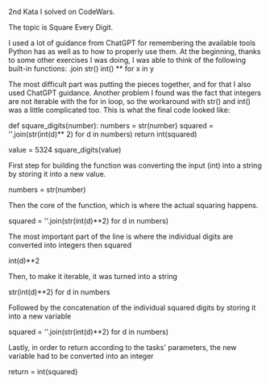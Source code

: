 2nd Kata I solved on CodeWars.

The topic is Square Every Digit.

I used a lot of guidance from ChatGPT for remembering the available tools Python has as well as to how to properly use them.
At the beginning, thanks to some other exercises I was doing, I was able to think of the following built-in functions:
  .join
  str()
  int()
  **
  for x in y

  The most difficult part was putting the pieces together, and for that I also used ChatGPT guidance.
  Another problem I found was the fact that integers are not iterable with the for in loop, so the workaround with
  str() and int() was a little complicated too.
  This is what the final code looked like:

  
def square_digits(number):
    numbers = str(number)
    squared = ''.join(str(int(d)** 2) for d in numbers)
    return int(squared)

value = 5324
square_digits(value)

First step for building the function was converting the input (int) into a string by storing it into a new value.

  numbers = str(number)

Then the core of the function, which is where the actual squaring happens.

  squared = ''.join(str(int(d)**2) for d in numbers)

The most important part of the line is where the individual digits are converted into integers then squared
  
  int(d)**2

Then, to make it iterable, it was turned into a string
  
  str(int(d)**2) for d in numbers

Followed by the concatenation of the individual squared digits by storing it into a new variable

squared = ''.join(str(int(d)**2) for d in numbers)

Lastly, in order to return according to the tasks' parameters, the new variable had to be converted into an integer

return = int(squared)

